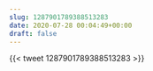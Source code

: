 ```yaml
---
slug: 1287901789388513283
date: 2020-07-28 00:04:49+00:00
draft: false
---
```


{{< tweet 1287901789388513283 >}}
